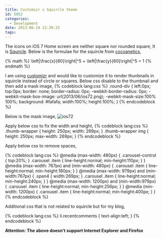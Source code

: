 ```yaml
---
title: Customizr x Squircle theme
id: 5052
categories:
  - Development
date: 2013-06-24 12:39:23
tags:
---
```



The icons on iOS 7 Home screen are neither square nor rounded square, It is  [Squircle](http://en.wikipedia.org/wiki/Squircle "Squircle").
Below is the formulae for the squircle from [cocoanetics](http://www.cocoanetics.com/2013/06/ios-7-icon-squircle/ "cocoanetics"),

{% math %}
\left|\frac{x}{60}\right|^5 + \left|\frac{y}{60}\right|^5 = 1
{% endmath %}

I am using [customizr](http://wordpress.org/themes/customizr "customizr") and would like to customize it to render thunbnails in squircle instead of circle or squares. Below css disable to the thumbnail and then add a mask image,
{% codeblock lang:css %}
.round-div {
    left:0px;
    top:0px;
    border: none;
    border-radius: 0px;
    -webkit-border-radius: 0px;
    -webkit-mask-box-image: url(2013/06/ios72.png);
    -webkit-mask-size:100% 100%;
    background: #fafafa;
    width:100%;
    height:100%;
}
{% endcodeblock %}

Below is the mask image,
![ios72](ios72.png)

Apply below css to fix the width and height,
{% codeblock lang:css %}
.thumb-wrapper {
  height: 250px;
  width: 269px;
}
.thumb-wrapper img {
  height: 250px;
  max-width: 269px;
}
{% endcodeblock %}

Apply below css to remove spaces,

{% codeblock lang:css %}
@media (max-width: 480px) {
  .carousel-control {
    top:20%;
  }
  .carousel .item {
    line-height:normal;
    min-height:110px;
  }
}
@media (max-width: 767px) and (min-width: 480px) {
  .carousel .item {
    line-height:normal;
    min-height:180px;
  }
}
@media (max-width: 979px) and (min-width:767px) {
  .span4 {
    width:269px;
  }
  .carousel .item {
    line-height:normal;
    min-height:240px;
  }
}
@media (max-width: 1200px) and (min-width:979px) {
  .carousel .item {
    line-height:normal;
    min-height:256px;
  }
}
@media (min-width: 1200px) {
  .carousel .item {
    line-height:normal;
    min-height:400px;
  }
}
{% endcodeblock %}

Additional css that is not related to squircle but for my blog,

{% codeblock lang:css %}
li.recentcomments {
  text-align:left;
}
{% endcodeblock %}

**Attention: The above doesn't support  Internet Explorer and Firefox**
